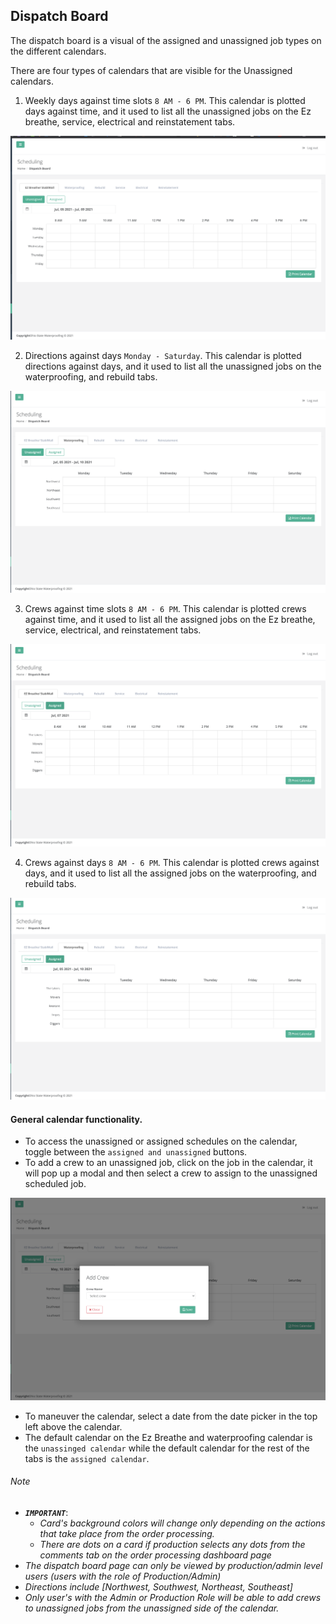 ## Dispatch Board

The dispatch board is a visual of the assigned and unassigned job types on the different calendars.

There are four types of calendars that are visible for the Unassigned calendars.
1. Weekly days against time slots `8 AM - 6 PM`.
This calendar is plotted days against time, and it used to list all the unassigned jobs on the Ez breathe, service,
   electrical and reinstatement tabs.

![Day against time calendar screenshot](../../scheduling/images/dispatch-board-time-against-days.png?raw=true "Day against time calendar")

2. Directions against days `Monday - Saturday`.
   This calendar is plotted directions against days, and it used to list all the unassigned jobs on the waterproofing,
   and rebuild tabs.

![Directions against days screenshot](../../scheduling/images/direction-against-days-dipatch-board-cal.png?raw=true "Directions against days")

3. Crews against time slots `8 AM - 6 PM`.
   This calendar is plotted crews against time, and it used to list all the assigned jobs on the Ez breathe, service,
   electrical, and reinstatement tabs.
   
![Crews against time slots calendar screenshot](../../scheduling/images/crews-against-time-dispatch-board.png?raw=true "Crews against time slots")

4. Crews against days `8 AM - 6 PM`.
   This calendar is plotted crews against days, and it used to list all the assigned jobs on the waterproofing, and
   rebuild tabs.

![Crews against days calendar screenshot](../../scheduling/images/crews-against-days-dispatch-board.png?raw=true "Crews against days calendar")

#### General calendar functionality.
* To access the unassigned or assigned schedules on the calendar, toggle between the `assigned and unassigned` buttons.
* To add a crew to an unassigned job, click on the job in the calendar, it will pop up a modal and then select a crew
to assign to the unassigned scheduled job.
  
![Add crew modal screenshot](../../scheduling/images/add-crew-modal-dispatch-board.png?raw=true "Add crew modal")
* To maneuver the calendar, select a date from the date picker in the top left above the calendar.
* The default calendar on the Ez Breathe and waterproofing calendar is the `unassinged calendar` while the default calendar
for the rest of the tabs is the `assigned calendar`.

###### Note
* _**`IMPORTANT`**_:
    * _Card's background colors will change only depending on the actions that take place from the order processing._
    * _There are dots on a card if production selects any dots from the comments tab on the order processing dashboard
      page_
* _The dispatch board page can only be viewed by production/admin level users (users with the role of Production/Admin)_
* _Directions include [Northwest, Southwest, Northeast, Southeast]_
* _Only user's with the Admin or Production Role will be able to add crews to unassigned jobs from the unassigned side 
  of the calendar._
